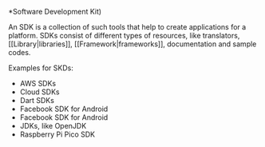 *Software Development Kit)

An SDK is a collection of such tools that help to create applications for a platform.
SDKs consist of different types of resources, like translators, [[Library|libraries]], [[Framework|frameworks]], documentation and sample codes.

Examples for SKDs: 
- AWS SDKs
- Cloud SDKs
- Dart SDKs
- Facebook SDK for Android
- Facebook SDK for Android
- JDKs, like OpenJDK
- Raspberry Pi Pico SDK